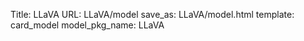 Title: LLaVA
URL: LLaVA/model
save_as: LLaVA/model.html
template: card_model
model_pkg_name: LLaVA

